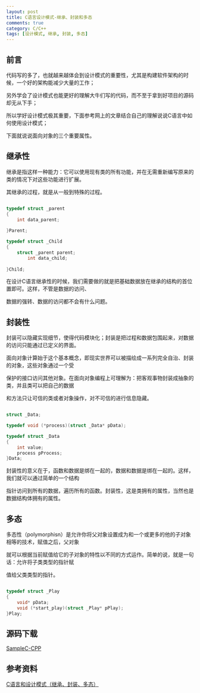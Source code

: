 ```yaml
---
layout: post
title: C语言设计模式-继承、封装和多态
comments: true
category: C/C++
tags: [设计模式, 继承, 封装, 多态]
---
```


## 前言

代码写的多了，也就越来越体会到设计模式的重要性，尤其是构建软件架构的时候，一个好的架构能减少大量的工作；

另外学会了设计模式也能更好的理解大牛们写的代码，而不至于拿到好项目的源码却无从下手；

所以学好设计模式极其重要，下面参考网上的文章结合自己的理解说说C语言中如何使用设计模式；

下面就说说面向对象的三个重要属性。

## 继承性 

继承是指这样一种能力：它可以使用现有类的所有功能，并在无需重新编写原来的类的情况下对这些功能进行扩展。

其继承的过程，就是从一般到特殊的过程。

```c

typedef struct _parent
{
    int data_parent;
    
}Parent;

typedef struct _Child
{
    struct _parent parent;
        int data_child;
        
}Child;

```

在设计C语言继承性的时候，我们需要做的就是把基础数据放在继承的结构的首位置即可。这样，不管是数据的访问、

数据的强转、数据的访问都不会有什么问题。

## 封装性

封装可以隐藏实现细节，使得代码模块化；封装是把过程和数据包围起来，对数据的访问只能通过已定义的界面。

面向对象计算始于这个基本概念，即现实世界可以被描绘成一系列完全自治、封装的对象，这些对象通过一个受

保护的接口访问其他对象。在面向对象编程上可理解为：把客观事物封装成抽象的类，并且类可以把自己的数据

和方法只让可信的类或者对象操作，对不可信的进行信息隐藏。

```c

struct _Data;

typedef void (*process)(struct _Data* pData);

typedef struct _Data
{
    int value;
    process pProcess;
}Data;

```

封装性的意义在于，函数和数据是绑在一起的，数据和数据是绑在一起的。这样，我们就可以通过简单的一个结构

指针访问到所有的数据，遍历所有的函数。封装性，这是类拥有的属性，当然也是数据结构体拥有的属性。

## 多态

多态性（polymorphisn）是允许你将父对象设置成为和一个或更多的他的子对象相等的技术，赋值之后，父对象

就可以根据当前赋值给它的子对象的特性以不同的方式运作。简单的说，就是一句话：允许将子类类型的指针赋

值给父类类型的指针。

```c

typedef struct _Play
{
    void* pData;
    void (*start_play)(struct _Play* pPlay);
}Play;

```

## 源码下载

[SampleC-CPP](https://github.com/yxmsw2007/SampleC-CPP.git)

## 参考资料

[C语言和设计模式（继承、封装、多态）](http://blog.csdn.net/feixiaoxing/article/details/7192302)
